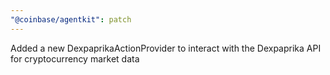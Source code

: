 ```yaml
---
"@coinbase/agentkit": patch
---
```


Added a new DexpaprikaActionProvider to interact with the Dexpaprika API for cryptocurrency market data
